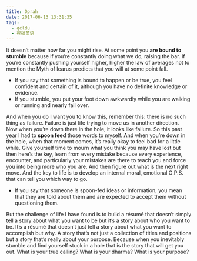 ```yaml
---
title: Oprah
date: 2017-06-13 13:31:35
tags:
  - qcldu
  - 死磕英语
---
```


It doesn’t matter how far you might rise. At some point you **are bound to** **stumble** because if you’re constantly doing what we do, raising the bar. If you’re constantly pushing yourself higher, higher the law of averages not to mention the Myth of Icarus predicts that you will at some point fall.
<!-- more -->

- If you say that something is bound to happen or be true, you feel confident and certain of it, although you have no definite knowledge or evidence.
- If you stumble, you put your foot down awkwardly while you are walking or running and nearly fall over.


And when you do I want you to know this, remember this: there is no such thing as failure. Failure is just life trying to move us in another direction. Now when you’re down there in the hole, it looks like failure. So this past year I had to **spoon feed** those words to myself. And when you’re down in the hole, when that moment comes, it’s really okay to feel bad for a little while. Give yourself time to mourn what you think you may have lost but then here’s the key, learn from every mistake because every experience, encounter, and particularly your mistakes are there to teach you and force you into being more who you are. And then figure out what is the next right move. And the key to life is to develop an internal moral, emotional G.P.S. that can tell you which way to go.

- If you say that someone is spoon-fed ideas or information, you mean that they are told about them and are expected to accept them without questioning them.


But the challenge of life I have found is to build a résumé that doesn’t simply tell a story about what you want to be but it’s a story about who you want to be. It’s a résumé that doesn’t just tell a story about what you want to accomplish but why. A story that’s not just a collection of titles and positions but a story that’s really about your purpose. Because when you inevitably stumble and find yourself stuck in a hole that is the story that will get you out. What is your true calling? What is your dharma? What is your purpose?
